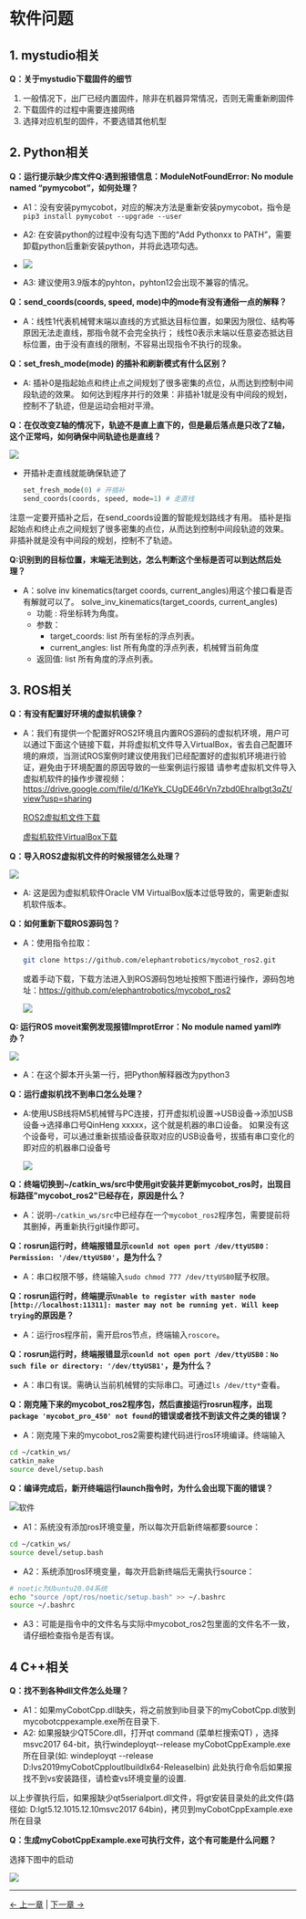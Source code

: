 # 软件问题

## 1. mystudio相关

**Q：关于mystudio下载固件的细节**

1. 一般情况下，出厂已经内置固件，除非在机器异常情况，否则无需重新刷固件
2. 下载固件的过程中需要连接网络
3. 选择对应机型的固件，不要选错其他机型

## 2. Python相关

**Q：运行提示缺少库文件Q:遇到报错信息：ModuleNotFoundError: No module named “pymycobot”，如何处理？**

- A1：没有安装pymycobot，对应的解决方法是重新安装pymycobot，指令是`pip3 install pymycobot --upgrade --user`

- A2: 在安装python的过程中没有勾选下图的“Add Pythonxx to PATH”，需要卸载python后重新安装python，并将此选项勾选。
  
- ![](../../resources/4-SupportAndService/9.Troubleshooting/9.images/python_install.png)
  
- A3: 建议使用3.9版本的pyhton，pyhton12会出现不兼容的情况。

**Q：send_coords(coords, speed, mode)中的mode有没有通俗一点的解释？**

- A：线性1代表机械臂末端以直线的方式抵达目标位置，如果因为限位、结构等原因无法走直线，那指令就不会完全执行；
线性0表示末端以任意姿态抵达目标位置，由于没有直线的限制，不容易出现指令不执行的现象。

**Q：set_fresh_mode(mode) 的插补和刷新模式有什么区别？**

- A: 插补0是指起始点和终止点之间规划了很多密集的点位，从而达到控制中间段轨迹的效果。
如何达到程序并行的效果：非插补1就是没有中间段的规划，控制不了轨迹，但是运动会相对平滑。

**Q：在仅改变Z轴的情况下，轨迹不是直上直下的，但是最后落点是只改了Z轴，这个正常吗，如何确保中间轨迹也是直线？**

![](../../resources/4-SupportAndService/9.Troubleshooting/9.images/python_gcode.png)

- 开插补走直线就能确保轨迹了
  ```python
  set_fresh_mode(0) # 开插补
  send_coords(coords, speed, mode=1) # 走直线
  ```

注意一定要开插补之后，在send_coords设置的智能规划路线才有用。
插补是指起始点和终止点之间规划了很多密集的点位，从而达到控制中间段轨迹的效果。
非插补就是没有中间段的规划，控制不了轨迹。

**Q:识别到的目标位置，末端无法到达，怎么判断这个坐标是否可以到达然后处理？**

- A：solve inv kinematics(target coords, current_angles)用这个接口看是否有解就可以了。
  solve_inv_kinematics(target_coords, current_angles)
  - 功能 : 将坐标转为角度。
  - 参数：
    - target_coords: list 所有坐标的浮点列表。
    - current_angles: list 所有角度的浮点列表，机械臂当前角度
  - 返回值: list 所有角度的浮点列表。

## 3. ROS相关

**Q：有没有配置好环境的虚拟机镜像？**

- A：我们有提供一个配置好ROS2环境且内置ROS源码的虚拟机环境，用户可以通过下面这个链接下载，并将虚拟机文件导入VirtualBox，省去自己配置环境的麻烦，当测试ROS案例时建议使用我们已经配置好的虚拟机环境进行验证，避免由于环境配置的原因导致的一些案例运行报错
请参考虚拟机文件导入虚拟机软件的操作步骤视频：https://drive.google.com/file/d/1KeYk_CUgDE46rVn7zbd0EhraIbgt3qZt/view?usp=sharing

  [ROS2虚拟机文件下载](https://download-elephantrobotics.oss-cn-shenzhen.aliyuncs.com/system_images/ubuntu20.04_ROS2_V20240228.zip)

  [虚拟机软件VirtualBox下载](https://www.virtualbox.org/wiki/Downloads)

**Q：导入ROS2虚拟机文件的时候报错怎么处理？**

![](../../resources/4-SupportAndService/9.Troubleshooting/9.images/ros_1.png)

- A: 这是因为虚拟机软件Oracle VM VirtualBox版本过低导致的，需更新虚拟机软件版本。

**Q：如何重新下载ROS源码包？**

- A：使用指令拉取：
  
  ```bash
  git clone https://github.com/elephantrobotics/mycobot_ros2.git
  ```

  或着手动下载，下载方法进入到ROS源码包地址按照下图进行操作，源码包地址：https://github.com/elephantrobotics/mycobot_ros2

  ![](../../resources/4-SupportAndService/9.Troubleshooting/9.images/ros_2.png)


**Q: 运行ROS moveit案例发现报错ImprotError：No module named yaml咋办？**

![](../../resources/4-SupportAndService/9.Troubleshooting/9.images/ros_3.png)

- A：在这个脚本开头第一行，把Python解释器改为python3

**Q：运行虚拟机找不到串口怎么处理？**

- A:使用USB线将M5机械臂与PC连接，打开虚拟机设置→USB设备→添加USB设备→选择串口号QinHeng xxxxx，这个就是机器的串口设备。
如果没有这个设备号，可以通过重新拔插设备获取对应的USB设备号，拔插有串口变化的即对应的机器串口设备号

  ![](../../resources/4-SupportAndService/9.Troubleshooting/9.images/ros_4.png)

**Q：终端切换到~/catkin_ws/src中使用git安装并更新mycobot_ros时，出现目标路径"mycobot_ros2"已经存在，原因是什么？**
- A：说明`~/catkin_ws/src`中已经存在一个`mycobot_ros2`程序包，需要提前将其删掉，再重新执行git操作即可。

**Q：rosrun运行时，终端报错显示`counld not open port /dev/ttyUSB0：Permission: '/dev/ttyUSB0'`，是为什么？**

- A：串口权限不够，终端输入`sudo chmod 777 /dev/ttyUSB0`赋予权限。

**Q：rosrun运行时，终端提示`Unable to register with master node [http://localhost:11311]: master may not be running yet. Will keep trying`的原因是？**

- A：运行ros程序前，需开启ros节点，终端输入`roscore`。

**Q：rosrun运行时，终端报错显示`counld not open port /dev/ttyUSB0：No such file or directory: '/dev/ttyUSB1'`，是为什么？**

- A：串口有误。需确认当前机械臂的实际串口。可通过`ls /dev/tty*`查看。

**Q：刚克隆下来的mycobot_ros2程序包，然后直接运行rosrun程序，出现`package 'mycobot_pro_450' not found`的错误或者找不到该文件之类的错误？**

- A：刚克隆下来的mycobot_ros2需要构建代码进行ros环境编译。终端输入
  
```bash
cd ~/catkin_ws/
catkin_make
source devel/setup.bash
```

**Q：编译完成后，新开终端运行launch指令时，为什么会出现下面的错误？**

   ![软件](../../resources/4-SupportAndService/9.Troubleshooting/9.images/software.png)


 - A1：系统没有添加ros环境变量，所以每次开启新终端都要source：

```bash
cd ~/catkin_ws/
source devel/setup.bash
```

- A2：系统添加ros环境变量，每次开启新终端后无需执行source：

```bash
# noetic为Ubuntu20.04系统
echo "source /opt/ros/noetic/setup.bash" >> ~/.bashrc
source ~/.bashrc
```

- A3：可能是指令中的文件名与实际中mycobot_ros2包里面的文件名不一致，请仔细检查指令是否有误。

## 4 C++相关

**Q：找不到各种dll文件怎么处理？**

- A1：如果myCobotCpp.dll缺失，将之前放到lib目录下的myCobotCpp.dl放到mycobotcppexample.exe所在目录下.
- A2: 如果报缺少QT5Core.dll，打开qt command (菜单栏搜索QT) ，选择msvc2017 64-bit，执行windeployqt--release myCobotCppExample.exe所在目录(如: windeployqt --release D:lvs2019myCobotCpploutlbuildlx64-Releaselbin) 此处执行命令后如果报找不到vs安装路径，请检查vs环境变量的设置.

以上步骤执行后，如果报缺少qt5serialport.dll文件，将gt安装目录处的此文件(路径如: D:lgt5.12.1015.12.10msvc2017 64bin)，拷贝到myCobotCppExample.exe所在目录

**Q：生成myCobotCppExample.exe可执行文件，这个有可能是什么问题？**

选择下图中的启动

![](../../resources/4-SupportAndService/9.Troubleshooting/9.images/software_1.png)

---

[← 上一章](./3.4-FAQs.md) | [下一章 →](./3.4.2-hardware.md)